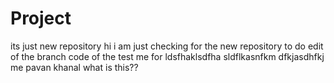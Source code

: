 # Project
its just new repository
hi i am just checking for the new repository to do edit of the branch code of the test me for ldsfhaklsdfha sldflkasnfkm dfkjasdhfkj
me pavan khanal
what is this??
